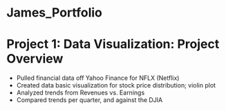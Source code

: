 # James_Portfolio


# Project 1: Data Visualization: Project Overview
* Pulled financial data off Yahoo Finance for NFLX (Netflix)
* Created data basic visualization for stock price distribution; violin plot
* Analyzed trends from Revenues vs. Earnings
* Compared trends per quarter, and against the DJIA
